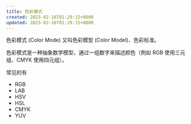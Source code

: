 ```yaml
---
title: 色彩模式
created: 2023-02-16T01:29:15+0800
updated: 2023-02-16T01:29:15+0800
---
```



色彩模式 (Color Mode) 又叫色彩模型 (Color Model)、色彩标准。

色彩模式是一种抽象数学模型，通过一组数字来描述颜色（例如 RGB 使用三元组、CMYK 使用四元组）。

常见的有

- RGB
- LAB
- HSV
- HSL
- CMYK
- YUV
